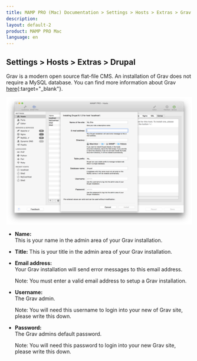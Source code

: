 ```yaml
---
title: MAMP PRO (Mac) Documentation > Settings > Hosts > Extras > Grav
description: 
layout: default-2
product: MAMP PRO Mac
language: en
---
```


## Settings > Hosts > Extras > Drupal

Grav is a modern open source flat-file CMS. An installation of Grav does not require a MySQL database. You can find more information about Grav [here](https://www.getgrav.org){:target="_blank"}.

![MAMP](Drupal.png)

*  **Name:**  
   This is your name in the admin area of your Grav installation.
   
*  **Title:**
   This is your title in the admin area of your Grav installation.

*  **Email address:**  
   Your Grav installation will send error messages to this email address.  
   
   <div class="alert" role="alert"> 
   Note: You must enter a valid email address to setup a Grav installation.
   </div>

*  **Username:**  
   The Grav admin.
   <div class="alert" role="alert">
   Note: You will need this username to login into your new of Grav site, please write this down. 
   </div>

*  **Password:**  
   The Grav admins default password.  
   <div class="alert" role="alert">   
   Note: You will need this password to login into your new Grav site, please write this down.
   </div>
